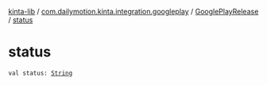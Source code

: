 [kinta-lib](../../index.md) / [com.dailymotion.kinta.integration.googleplay](../index.md) / [GooglePlayRelease](index.md) / [status](./status.md)

# status

`val status: `[`String`](https://kotlinlang.org/api/latest/jvm/stdlib/kotlin/-string/index.html)